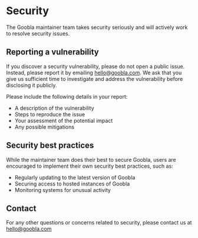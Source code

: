# Security

The Goobla maintainer team takes security seriously and will actively work to resolve security issues.

## Reporting a vulnerability

If you discover a security vulnerability, please do not open a public issue. Instead, please report it by emailing hello@goobla.com. We ask that you give us sufficient time to investigate and address the vulnerability before disclosing it publicly.

Please include the following details in your report:
- A description of the vulnerability
- Steps to reproduce the issue
- Your assessment of the potential impact
- Any possible mitigations

## Security best practices

While the maintainer team does their best to secure Goobla, users are encouraged to implement their own security best practices, such as:

- Regularly updating to the latest version of Goobla
- Securing access to hosted instances of Goobla
- Monitoring systems for unusual activity

## Contact

For any other questions or concerns related to security, please contact us at hello@goobla.com
